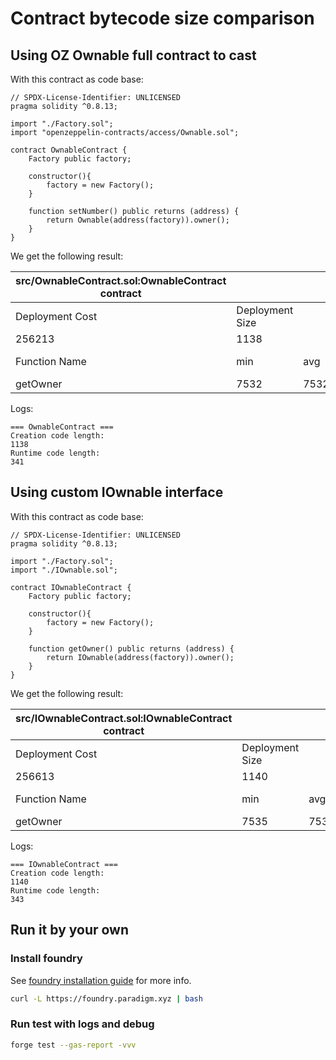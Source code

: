 # Contract bytecode size comparison

## Using OZ Ownable full contract to cast

With this contract as code base:

```solidity
// SPDX-License-Identifier: UNLICENSED
pragma solidity ^0.8.13;

import "./Factory.sol";
import "openzeppelin-contracts/access/Ownable.sol";

contract OwnableContract {
    Factory public factory;

    constructor(){
        factory = new Factory();
    }

    function setNumber() public returns (address) {
        return Ownable(address(factory)).owner();
    }
}
```

We get the following result: 

| src/OwnableContract.sol:OwnableContract contract |                 |      |        |      |         |
|--------------------------------------------------|-----------------|------|--------|------|---------|
| Deployment Cost                                  | Deployment Size |      |        |      |         |
| 256213                                           | 1138            |      |        |      |         |
| Function Name                                    | min             | avg  | median | max  | # calls |
| getOwner                                         | 7532            | 7532 | 7532   | 7532 | 1       |

Logs:

```
=== OwnableContract ===
Creation code length:
1138
Runtime code length:
341
```

## Using custom IOwnable interface

With this contract as code base:

```solidity
// SPDX-License-Identifier: UNLICENSED
pragma solidity ^0.8.13;

import "./Factory.sol";
import "./IOwnable.sol";

contract IOwnableContract {
    Factory public factory;

    constructor(){
        factory = new Factory();
    }

    function getOwner() public returns (address) {
        return IOwnable(address(factory)).owner();
    }
}
```

We get the following result: 

| src/IOwnableContract.sol:IOwnableContract contract |                 |      |        |      |         |
|----------------------------------------------------|-----------------|------|--------|------|---------|
| Deployment Cost                                    | Deployment Size |      |        |      |         |
| 256613                                             | 1140            |      |        |      |         |
| Function Name                                      | min             | avg  | median | max  | # calls |
| getOwner                                           | 7535            | 7535 | 7535   | 7535 | 1       |

Logs:

```
=== IOwnableContract ===
Creation code length:
1140
Runtime code length:
343
```


## Run it by your own

### Install foundry

See [foundry installation guide](https://book.getfoundry.sh/getting-started/installation) for more info.

```bash
curl -L https://foundry.paradigm.xyz | bash
```

### Run test with logs and debug

```bash
forge test --gas-report -vvv
```